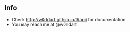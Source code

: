 ## Info
 - Check http://w0rldart.github.io/lRapi/ for documentation
 - You may reach me at @w0rldart
